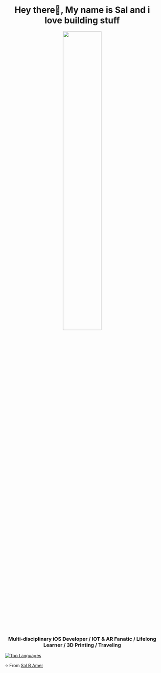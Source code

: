 
<h1 align= "center"><b>Hey there👋, My name is Sal and i love building stuff</b></h1>
<p align="center"><img width=50% src="https://media.giphy.com/media/JWuBH9rCO2uZuHBFpm/giphy.gif"></p>
<h3 align= "center"><b>Multi-disciplinary iOS Developer / IOT & AR Fanatic / Lifelong Learner / 3D Printing / Traveling</b></h3>

[![Top Languages](https://github-readme-stats.vercel.app/api/top-langs/?username=sal562&layout=compact)](https://github.com/sal562)



⭐️ From [Sal B Amer](https://github.com/sal562)


<!--
**sal562/sal562** is a ✨ _special_ ✨ repository because its `README.md` (this file) appears on your GitHub profile.

Here are some ideas to get you started:

- 🔭 I’m currently working on ...
- 🌱 I’m currently learning ...
- 👯 I’m looking to collaborate on ...
- 🤔 I’m looking for help with ...
- 💬 Ask me about ...
- 📫 How to reach me: ...
- 😄 Pronouns: ...
- ⚡ Fun fact: ...
-->
